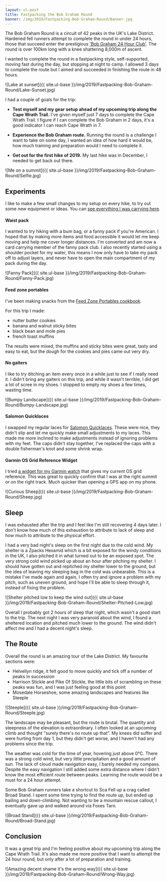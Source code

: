 ```yaml
---
layout: ul-post
title: Fastpacking the Bob Graham Round
banner: /img/2019/Fastpacking-Bob-Graham-Round/Banner.jpg
---
```


The Bob Graham Round is a circuit of 42 peaks in the UK's Lake District. Hardened fell runners attempt to complete the round in under 24 hours, those that succeed enter the prestigious ['Bob Graham 24 Hour Club'](http://www.bobgrahamclub.org.uk). The round is over 100km long with a knee shattering 8,000m of ascent.

I wanted to complete the round in a fastpacking style, self-supported, moving fast during the day, but stopping at night to camp. I allowed 3 days to complete the route but I aimed and succeeded in finishing the route in 48 hours.

![Lake at sunset]({{ site.ul-base }}/img/2019/Fastpacking-Bob-Graham-Round/Lake-Sunset.jpg)

I had a couple of goals for the trip:

* **Test myself and my gear setup ahead of my upcoming trip along the Cape Wrath Trail.** I've given myself just 7 days to complete the Cape Wrath Trail. I figure if I can complete the Bob Graham in 2 days, it's a good indicator I can reach Cape Wrath in 7.

* **Experience the Bob Graham route.** Running the round is a challenge I want to take on some day, I wanted an idea of how hard it would be, how much training and preparation would I need to complete it.

* **Get out for the first hike of 2019.** My last hike was in December, I needed to get back out there.

![Me on a summit]({{ site.ul-base }}/img/2019/Fastpacking-Bob-Graham-Round/Selfie.jpg)

## Experiments
I like to make a few small changes to my setup on every hike, to try out some new equipment or ideas. 
You can [see everything I was carrying here](https://www.lighterpack.com/r/80z1hd).

#### Waist pack
I wanted to try hiking with a bum bag, or a fanny pack if you're American.
I hoped that by making more items and food accessible it would let me keep moving and help me cover longer distances. I'm converted and am now a card carrying member of the fanny pack club. I also recently started using a shoulder pocket for my water, this means I now only have to take my pack off to adjust layers, and never have to open the main compartment of my pack during the day.

![Fanny Pack]({{ site.ul-base }}/img/2019/Fastpacking-Bob-Graham-Round/Fanny-Pack.jpg)

#### Feed zone portables
I've been making snacks from the [Feed Zone Portables cookbook](https://amzn.to/2Js98M8).

For this trip I made:
* nutter butter cookies
* banana and walnut sticky bites
* black bean and mole pies
* french toast muffins

The results were mixed, the muffins and sticky bites were great, tasty and easy to eat, but the dough for the cookies and pies came out very dry.

#### No gaiters
I like to try ditching an item every once in a while just to see if I really need it.
I didn't bring any gaiters on this trip, and while it wasn't terrible, I did get a lot of scree in my shoes. I stopped to empty my shoes a few times, wasting time.

![Bumpy Landscape]({{ site.ul-base }}/img/2019/Fastpacking-Bob-Graham-Round/Bumpy-Landscape.jpg)

#### Salomon Quicklaces
I swapped my regular laces for [Salomon Quicklaces](https://amzn.to/2Vn17Q3). These were nice, they didn't slip and let me quickly make small adjustments to my laces. This made me more inclined to make adjustments instead of ignoring problems with my feet. The caps didn't stay together, I've replaced the caps with a double fisherman's knot and some shrink wrap.

#### Garmin OS Grid Reference Widget
I tried [a widget for my Garmin watch](https://apps.garmin.com/en-US/apps/10473162-3729-40e9-9a72-b7c16528c758) that gives my current OS grid reference. This was great to quickly confirm that I was at the right summit or on the right track. Much quicker than opening a GPS app on my phone.

![Curious Sheep]({{ site.ul-base }}/img/2019/Fastpacking-Bob-Graham-Round/Sheep.jpg)

## Sleep
I was exhausted after the trip and I feel like I'm still recovering 4 days later. I don't know how much of this exhaustion to attribute to lack of sleep and how much to attribute to the physical effort. 

I had a very bad night's sleep on the first night due to the cold wind. My shelter is a Zpacks Hexamid which is a bit exposed for the windy conditions in the UK, I also pitched it in what turned out to be an exposed spot. The very strong cold wind picked up about an hour after pitching my shelter. I should have gotten out and repitched my shelter lower to the ground, but the idea of leaving my sleeping bag in the cold was unbearable. This is a mistake I've made again and again, I often try and ignore a problem with my pitch, such as uneven ground, and hope I'll be able to sleep through it, instead of fixing the problem. 

![Shelter pitched low to keep the wind out]({{ site.ul-base }}/img/2019/Fastpacking-Bob-Graham-Round/Shelter-Pitched-Low.jpg)

Overall I probably got 2 hours of sleep that night, which wasn't a good start to the trip. The next night I was very paranoid about the wind, I found a sheltered location and pitched much lower to the ground. The wind didn't affect me and I had a decent night's sleep.

## The Route
Overall the round is an amazing tour of the Lake District. 
My favourite sections were:
* Helvellyn ridge, it felt good to move quickly and tick off a number of peaks in succession
* Harrison Stickle and Pike Of Stickle, the little bits of scrambling on these peaks was fun, and I was just feeling good at this point
* Mosedale Horseshoe, some amazing landscapes and features like Steeple

![Steeple]({{ site.ul-base }}/img/2019/Fastpacking-Bob-Graham-Round/Steeple.jpg)

The landscape may be pleasant, but the route is brutal. The quantity and steepness of the elevation is extraordinary. I often looked at an upcoming climb and thought "surely there's no route up that". My knees did suffer and were hurting from day 1, but they didn't get worse, and I haven't had any problems since the trip.

The weather was cold for the time of year, hovering just above 0°C. There was a strong cold wind, but very little precipitation and a good amount of sun. The lack of cloud made navigation easy, I barely needed my compass. Despite the easy navigation I still added some extra distance where I didn't know the most efficient route between peaks. Learning the route would be a must for a 24 hour attempt.

Some Bob Graham runners take a shortcut to Sca Fell up a crag called Broad Stand. I spent some time trying to find the route up, but ended up bailing and down-climbing. Not wanting to be a mountain rescue callout, I eventually gave up and walked around via Foxes Tarn.

![Broad Stand]({{ site.ul-base }}/img/2019/Fastpacking-Bob-Graham-Round/Broad-Stand.jpg)

## Conclusion
It was a great trip and I'm feeling positive about my upcoming trip along the Cape Wrath Trail. It's also made me more positive that I want to attempt the 24 hour round, but only after a lot of preparation and training.

![Amazing decent shame it's the wrong way]({{ site.ul-base }}/img/2019/Fastpacking-Bob-Graham-Round/Wrong-Way.jpg)
